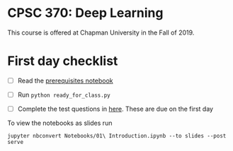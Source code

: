 # CPSC 370: Deep Learning

This course is offered at Chapman University in the Fall of 2019.

# First day checklist
- [ ] Read the [prerequisites notebook](https://github.com/jordanott/DeepLearning/blob/master/Notebooks/00%20Prerequisites.ipynb)
- [ ] Run ```python ready_for_class.py```
- [ ] Complete the test questions in [here](https://github.com/jordanott/DeepLearning/blob/master/Notebooks/00%20Prerequisites.ipynb). These are due on the first day


To view the notebooks as slides run
```
jupyter nbconvert Notebooks/01\ Introduction.ipynb --to slides --post serve
```

